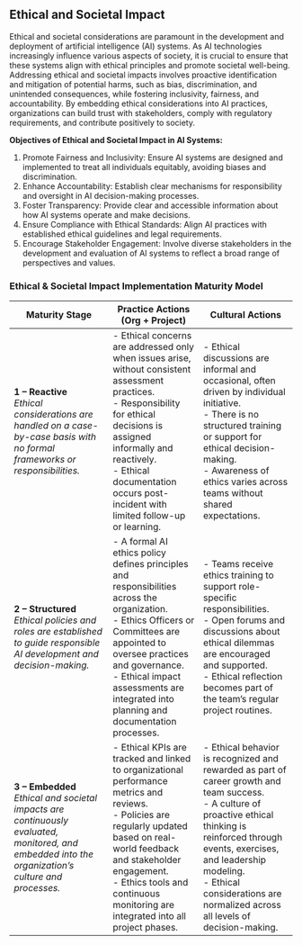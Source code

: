 ## Ethical and Societal Impact
Ethical and societal considerations are paramount in the development and deployment of artificial intelligence (AI) systems. As AI technologies increasingly influence various aspects of society, it is crucial to ensure that these systems align with ethical principles and promote societal well-being. Addressing ethical and societal impacts involves proactive identification and mitigation of potential harms, such as bias, discrimination, and unintended consequences, while fostering inclusivity, fairness, and accountability. By embedding ethical considerations into AI practices, organizations can build trust with stakeholders, comply with regulatory requirements, and contribute positively to society.​

**Objectives of Ethical and Societal Impact in AI Systems:**

1) Promote Fairness and Inclusivity: Ensure AI systems are designed and implemented to treat all individuals equitably, avoiding biases and discrimination.​
2) Enhance Accountability: Establish clear mechanisms for responsibility and oversight in AI decision-making processes.​
3) Foster Transparency: Provide clear and accessible information about how AI systems operate and make decisions.​
4) Ensure Compliance with Ethical Standards: Align AI practices with established ethical guidelines and legal requirements.​
5) Encourage Stakeholder Engagement: Involve diverse stakeholders in the development and evaluation of AI systems to reflect a broad range of perspectives and values.​


### Ethical & Societal Impact Implementation Maturity Model

| **Maturity Stage** | **Practice Actions (Org + Project)** | **Cultural Actions** |
|--------------------|--------------------------------------|----------------------|
| **1 – Reactive**  <br> _Ethical considerations are handled on a case-by-case basis with no formal frameworks or responsibilities._ | - Ethical concerns are addressed only when issues arise, without consistent assessment practices. <br> - Responsibility for ethical decisions is assigned informally and reactively. <br> - Ethical documentation occurs post-incident with limited follow-up or learning. | - Ethical discussions are informal and occasional, often driven by individual initiative. <br> - There is no structured training or support for ethical decision-making. <br> - Awareness of ethics varies across teams without shared expectations. |
| **2 – Structured**  <br> _Ethical policies and roles are established to guide responsible AI development and decision-making._ | - A formal AI ethics policy defines principles and responsibilities across the organization. <br> - Ethics Officers or Committees are appointed to oversee practices and governance. <br> - Ethical impact assessments are integrated into planning and documentation processes. | - Teams receive ethics training to support role-specific responsibilities. <br> - Open forums and discussions about ethical dilemmas are encouraged and supported. <br> - Ethical reflection becomes part of the team’s regular project routines. |
| **3 – Embedded**  <br> _Ethical and societal impacts are continuously evaluated, monitored, and embedded into the organization’s culture and processes._ | - Ethical KPIs are tracked and linked to organizational performance metrics and reviews. <br> - Policies are regularly updated based on real-world feedback and stakeholder engagement. <br> - Ethics tools and continuous monitoring are integrated into all project phases. | - Ethical behavior is recognized and rewarded as part of career growth and team success. <br> - A culture of proactive ethical thinking is reinforced through events, exercises, and leadership modeling. <br> - Ethical considerations are normalized across all levels of decision-making. |
